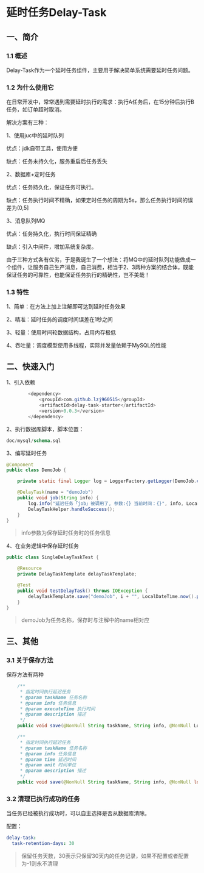 # 延时任务Delay-Task

## 一、简介

### 1.1 概述

Delay-Task作为一个延时任务组件，主要用于解决简单系统需要延时任务问题。

### 1.2 为什么使用它

在日常开发中，常常遇到需要延时执行的需求：执行A任务后，在15分钟后执行B任务，如订单超时取消。

解决方案有三种：

1、使用juc中的延时队列

优点：jdk自带工具，使用方便

缺点：任务未持久化，服务重启后任务丢失

2、数据库+定时任务

优点：任务持久化，保证任务可执行。

缺点：任务执行时间不精确，如果定时任务的周期为5s，那么任务执行时间的误差为(0,5]

3、消息队列MQ

优点：任务持久化，执行时间保证精确

缺点：引入中间件，增加系统复杂度。

由于三种方式各有优劣，于是我诞生了一个想法：将MQ中的延时队列功能做成一个组件，让服务自己生产消息，自己消费，相当于2、3两种方案的结合体，既能保证任务的可靠性，也能保证任务执行的精确性，岂不美哉！

### 1.3 特性

1、简单：在方法上加上注解即可达到延时任务效果

2、精准：延时任务的调度时间误差在1秒之间

3、轻量：使用时间轮数据结构，占用内存极低

4、吞吐量：调度模型使用多线程，实际并发量依赖于MySQL的性能

## 二、快速入门

1、引入依赖
```java
        <dependency>
            <groupId>com.github.lzj960515</groupId>
            <artifactId>delay-task-starter</artifactId>
            <version>0.0.3</version>
        </dependency>
```

2、执行数据库脚本，脚本位置：

```sql
doc/mysql/schema.sql
```

3、编写延时任务

```java
@Component
public class DemoJob {

    private static final Logger log = LoggerFactory.getLogger(DemoJob.class);

    @DelayTask(name = "demoJob")
    public void job(String info) {
        log.info("延迟任务「job」被调用了, 参数:{} 当前时间：{}", info, LocalDateTime.now());
        DelayTaskHelper.handleSuccess();
    }
}
```
> info参数为保存延时任务时的任务信息

4、在业务逻辑中保存延时任务

```java
public class SingleDelayTaskTest {

    @Resource
    private DelayTaskTemplate delayTaskTemplate;

    @Test
    public void testDelayTask() throws IOException {
        delayTaskTemplate.save("demoJob", i + "", LocalDateTime.now().plusSeconds(10+i), "测试任务");
    }
}
```

> demoJob为任务名称，保存时与注解中的name相对应

## 三、其他

### 3.1 关于保存方法

保存方法有两种

```java
    /**
     * 指定时间执行延迟任务
     * @param taskName 任务名称
     * @param info 任务信息
     * @param executeTime 执行时间
     * @param description 描述
     */
    public void save(@NonNull String taskName, String info, @NonNull LocalDateTime executeTime, String description)
```

```java
    /**
     * 指定时间执行延迟任务
     * @param taskName 任务名称
     * @param info 任务信息
     * @param time 延迟时间
     * @param unit 时间单位
     * @param description 描述
     */
    public void save(@NonNull String taskName, String info, @NonNull long time, TimeUnit unit, String description)
```

### 3.2 清理已执行成功的任务

当任务已经被执行成功时，可以自主选择是否从数据库清除。

配置：

```yaml
delay-task:
  task-retention-days: 30
```

> 保留任务天数，30表示只保留30天内的任务记录，如果不配置或者配置为-1则永不清理

